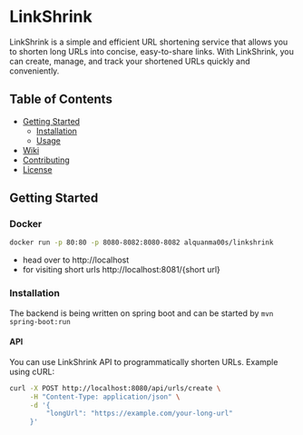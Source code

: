 # LinkShrink

<!-- ![LinkShrink Logo](linkshrink-logo.png) -->

LinkShrink is a simple and efficient URL shortening service that allows you to shorten long URLs into concise, easy-to-share links. With LinkShrink, you can create, manage, and track your shortened URLs quickly and conveniently.

## Table of Contents

- [Getting Started](#getting-started)
  - [Installation](#installation)
  - [Usage](#usage)
- [Wiki](https://github.com/Alquama00s/link_shrink/wiki)
- [Contributing](https://github.com/Alquama00s/link_shrink/wiki/Roadmap)
- [License](./LICENSE)

## Getting Started
### Docker 
```bash
docker run -p 80:80 -p 8080-8082:8080-8082 alquanma00s/linkshrink
```
- head over to http://localhost
- for visiting short urls http://localhost:8081/{short url}
### Installation

[//]: # (LinkShrink can be used both through our web platform or via an API. To use the web platform, simply visit [linkshrink.com]&#40;https://www.linkshrink.com&#41; and follow the on-screen instructions to shorten your URLs.)

[//]: # ()
[//]: # (If you prefer to use our API, follow these steps:)

[//]: # ()
[//]: # (1. Sign up for a LinkShrink API account at [api.linkshrink.com]&#40;https://api.linkshrink.com/signup&#41;.)

[//]: # (2. Obtain your API key from your account dashboard.)

[//]: # (3. Use the API key to authenticate your requests when using LinkShrink API.)

The backend is being written on spring boot and can be started by ```mvn spring-boot:run```

[//]: # (#### Web Platform)

[//]: # ()
[//]: # (1. Visit [linkshrink.com]&#40;https://www.linkshrink.com&#41;.)

[//]: # (2. Create an account or log in.)

[//]: # (3. Enter the long URL you want to shorten in the provided field.)

[//]: # (4. Click the "Shorten" button.)

[//]: # (5. Your shortened URL will be generated and ready to use.)

#### API

You can use LinkShrink API to programmatically shorten URLs. Example using cURL:

```bash
curl -X POST http://localhost:8080/api/urls/create \
     -H "Content-Type: application/json" \
     -d '{
         "longUrl": "https://example.com/your-long-url"
     }'

```

<!-- # metrics
# http_server_requests_seconds_sum{job="redirectorms",uri="/{shortUrl}"}/http_server_requests_seconds_count{job="redirectorms",uri="/{shortUrl}"} -->